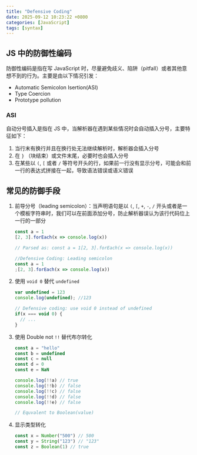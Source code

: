 ```yaml
---
title: "Defensive Coding"
date: 2025-09-12 10:23:22 +0800
categories: [JavaScript]
tags: [syntax]
---
```


## JS 中的防御性编码

防御性编码是指在写 JavaScript 时，尽量避免歧义、陷阱（pitfall）或者其他意想不到的行为。主要是由以下情况引发：

- Automatic Semicolon Isertion(ASI)
- Type Coercion
- Prototype pollution

### ASI

自动分号插入是指在 JS 中，当解析器在遇到某些情况时会自动插入分号，主要特征如下：

1. 当行末有换行并且在换行处无法继续解析时，解析器会插入分号
2. 在 `}` （块结束）或文件末尾，必要时也会插入分号
3. 在某些以 `(`, `[` 或者 `/` 等符号开头的行，如果前一行没有显示分号，可能会和前一行的表达式拼接在一起，导致语法错误或语义错误

## 常见的防御手段

1. 前导分号（leading semicolon）：当声明语句是以 `(`, `[`, `+`, `-`, `/` 开头或者是一个模板字符串时，我们可以在前面添加分号，防止解析器误认为该行代码位上一行的一部分

   ```js
   const a = 1
   [2, 3].forEach(x => console.log(x))
   
   // Parsed as: const a = 1[2, 3].forEach(x => console.log(x))
   
   //Defensive Coding: Leading semicolon
   const a = 1
   ;[2, 3].forEach(x => console.log(x))  
   ```

2. 使用 `void 0` 替代 `undefined`

    ```js
    var undefined = 123
    console.log(undefined); //123
    
    // Defensive coding: use void 0 instead of undefined
    if(x === void 0) {
      // ...
    }   
    ```

3. 使用 Double not `!!` 替代布尔转化

    ```js
    const a = "hello"
    const b = undefined
    const c = null
    const d = 0
    const e = NaN
    
    console.log(!!a) // true
    console.log(!!b) // false
    console.log(!!c) // false
    console.log(!!d) // false
    console.log(!!e) // false
    
    // Equvalent to Boolean(value)
    ```

4. 显示类型转化

   ```js
   const x = Number("500") // 500
   const y = String("123") // "123"
   const z = Boolean(1) // true
   ```
